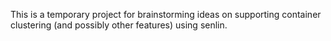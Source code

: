 This is a temporary project for brainstorming ideas on 
supporting container clustering (and possibly other
features) using senlin.
